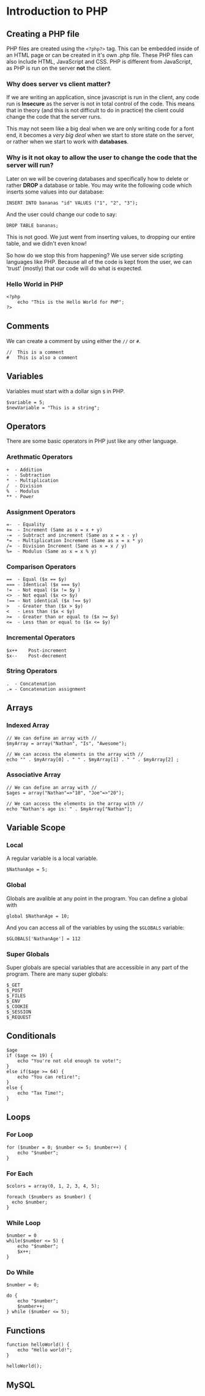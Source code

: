 # Introduction to PHP

## Creating a PHP file
PHP files are created using the `<?php?>` tag. This can be embedded inside of an HTML page or can be created in it's own .php file. These PHP files can also include HTML, JavaScript and CSS. PHP is different from JavaScript, as PHP is run on the server **not** the client. 

### Why does server vs client matter?

If we are writing an application, since javascript is run in the client, any code run is  **Insecure** as the server is not in total control of the code. This means that in theory (and this is not difficult to do in practice) the client could change the code that the server runs.

This may not seem like a big deal when we are only writing code for a font end, it becomes a *very big deal* when we start to store state on the server, or rather when we start to work with **databases**. 

### Why is it not okay to allow the user to change the code that the server will run?

Later on we will be covering databases and specifically how to delete or rather **DROP** a database or table. You may write the following code which inserts some values into our database:

```{SQL}
INSERT INTO bananas "id" VALUES ("1", "2", "3");
``` 

And the user could change our code to say:

```{SQL}
DROP TABLE bananas;
```

This is not good. We just went from inserting values, to dropping our entire table, and we didn't even know!

So how do we stop this from happening? We use server side scripting languages like PHP. Because all of the code is kept from the user, we can 'trust' (mostly) that our code will do what is expected. 

### Hello World in PHP 
```
<?php
    echo "This is the Hello World for PHP";
?>
```

## Comments
We can create a comment by using either the `//` or `#`.

```
//  This is a comment
#   This is also a comment
```
## Variables
Variables must start with a dollar sign `$` in PHP. 
```
$variable = 5;
$newVariable = "This is a string";
```

## Operators
There are some basic operators in PHP just like any other language. 

### Arethmatic Operators

```
+  - Addition
-  - Subtraction
*  - Multiplication
/  - Division
%  - Modulus
** - Power
```

### Assignment Operators
```
=-  - Equality
+=  - Increment (Same as x = x + y)	
-= 	- Subtract and increment (Same as x = x - y)	
*= 	- Multiplication Increment (Same as x = x * y) 	 	
/= 	- Division Increment (Same as x = x / y) 	
%= 	- Modulus (Same as x = x % y)
```

### Comparison Operators
```
==  - Equal ($x == $y) 	
=== - Identical ($x === $y) 	
!= 	- Not equal ($x != $y )	 	
<> 	- Not equal ($x <> $y) 	 	
!== - Not identical ($x !== $y) 	
>   - Greater than ($x > $y) 	
<   - Less than ($x < $y) 	
>= 	- Greater than or equal to ($x >= $y)	
<= 	- Less than or equal to ($x <= $y) 
```

### Incremental Operators
``` 	 	
$x++ 	Post-increment 	 	
$x-- 	Post-decrement 
```

### String Operators
```
.  - Concatenation
.= - Concatenation assignment
```

## Arrays

### Indexed Array
```
// We can define an array with //
$myArray = array("Nathan", "Is", "Awesome");

// We can access the elements in the array with //
echo "" . $myArray[0] . " " . $myArray[1] . " " . $myArray[2] ;
```

### Associative Array
```
// We can define an array with //
$ages = array("Nathan"=>"10", "Joe"=>"20");

// We can access the elements in the array with //
echo "Nathan's age is: " . $myArray["Nathan"];
```

## Variable Scope
### Local
A regular variable is a local variable. 
```
$NathanAge = 5;
```

### Global
Globals are avalible at any point in the program. You can define a global with

```
global $NathanAge = 10;
```

And you can access all of the variables by using the `$GLOBALS` variable:

```
$GLOBALS['NathanAge'] = 112
```

### Super Globals
Super globals are special variables that are accessible in any part of the program. There are many super globals:

```
$_GET
$_POST
$_FILES
$_ENV
$_COOKIE
$_SESSION
$_REQUEST
```
## Conditionals
```
$age
if ($age <= 19) {
    echo "You're not old enough to vote!";
}
else if($age >= 64) {
    echo "You can retire!";
}
else {
    echo "Tax Time!";
}
```
## Loops
### For Loop
```
for ($number = 0; $number <= 5; $number++) {
    echo "$number";
} 
```
### For Each
```
$colors = array(0, 1, 2, 3, 4, 5);

foreach ($numbers as $number) {
  echo $number;
}
```
### While Loop
```
$number = 0
while($number <= 5) {
    echo "$number";
    $x++;
} 
```
### Do While
```
$number = 0;

do {
    echo "$number";
    $number++;
} while ($number <= 5);
```

## Functions

```
function helloWorld() {
    echo "Hello world!";
}

helloWorld();
```

## MySQL
